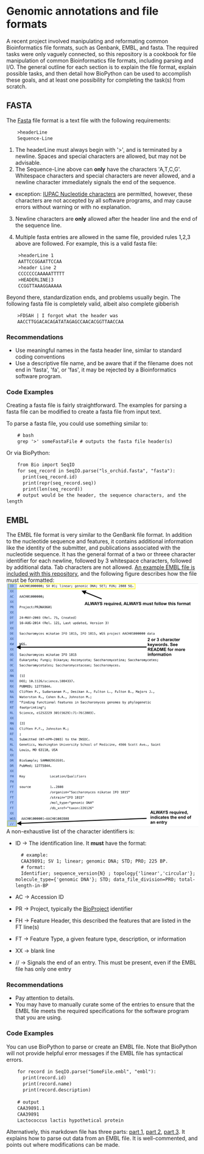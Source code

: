 # Genomic annotations and file formats
A recent project involved manipulating and reformating common Bioinformatics file formats, such as Genbank, EMBL, and fasta. The required tasks were only vaguely connected, so this repository is a cookbook for file manipulation of common Bioinformatics file formats, including parsing and I/O. The general outline for each section is to explain the file format, explain possible tasks, and then detail how BioPython can be used to accomplish these goals, and at least one possibility for completing the task(s) from scratch.

## FASTA
The [Fasta](https://zhanglab.ccmb.med.umich.edu/FASTA/) file format is a text file with the following requirements:

        >headerLine
        Sequence-Line
        
1) The headerLine must always begin with '>', and is terminated by a newline.  Spaces and special characters are allowed, but may not be advisable.
2) The Sequence-Line above can **only** have the characters 'A,T,C,G'. Whitespace characters and special characters are never allowed, and a newline character immediately signals the end of the sequence.
  * exception: [IUPAC Nucleotide characters](https://www.bioinformatics.org/sms/iupac.html) are permitted, however, these characters are not accepted by all software programs, and may cause errors without warning or with no explanation.
3) Newline characters are **only** allowed after the header line and the end of the sequence line.
4) Multiple fasta entries are allowed in the same file, provided rules 1,2,3 above are followed.  For example, this is a valid fasta file:

        >headerLine 1
        AATTCCGGAATTCCAA
        >header Line 2
        CCCCCCCAAAAATTTTT
        >HEADERLINE|3
        CCGGTTAAAGGAAAAA
        
Beyond there, standardization ends, and problems usually begin. The following fasta file is completely valid, albeit also complete gibberish

        >FDSAH | I forgot what the header was
        AACCTTGGACACAGATATAGAGCCAACACGGTTAACCAA

### Recommendations
* Use meaningful names in the fasta header line, similar to standard coding conventions
* Use a descriptive file name, and be aware that if the filename does not end in 'fasta', 'fa', or 'fas', it may be rejected by a Bioinformatics software program.

### Code Examples
Creating a fasta file is fairly straightforward. The examples for parsing a fasta file can be modified to create a fasta file from input text. 

To parse a fasta file, you could use something similar to:

        # bash
        grep '>' someFastaFile # outputs the fasta file header(s)

Or via BioPython:

        from Bio import SeqIO
        for seq_record in SeqIO.parse("ls_orchid.fasta", "fasta"):
          print(seq_record.id)
          print(repr(seq_record.seq))
          print(len(seq_record))
        # output would be the header, the sequence characters, and the length

## EMBL
The EMBL file format is very similar to the GenBank file format. In addition to the nucleotide sequence and features, it contains additional information like the identity of the submitter, and publications associated with the nucleotide sequence. It has the general format of a two or threee character identifier for each newline, followed by 3 whitespace characters, followed by additional data. Tab characters are not allowed. [An example EMBL file is included with this repository](https://github.com/disulfidebond/Genomic_annotations/blob/master/media/exampleEMBL.txt), and the following figure describes how the file must be formatted:
![](https://github.com/disulfidebond/Genomic_annotations/blob/master/media/EMBL_image1.png)
A non-exhaustive list of the character identifiers is:

* ID -> The identification line. It **must** have the format:

        # example:
        CAA39891; SV 1; linear; genomic DNA; STD; PRO; 225 BP.
        # format:
        Identifier; sequence_version{N} ; topology{'linear','circular'}; molecule_type={'genomic DNA'}; STD; data_file_division=PRO; total-length-in-BP
        
* AC -> Accession ID
* PR -> Project, typically the [BioProject](https://www.ncbi.nlm.nih.gov/bioproject) identifier
* FH -> Feature Header, this described the features that are listed in the FT line(s)
* FT -> Feature Type, a given feature type, description, or information
* XX -> blank line
* // -> Signals the end of an entry. This must be present, even if the EMBL file has only one entry

### Recommendations
* Pay attention to details. 
* You may have to manually curate some of the entries to ensure that the EMBL file meets the required specifications for the software program that you are using.

### Code Examples
You can use BioPython to parse or create an EMBL file. Note that BioPython will not provide helpful error messages if the EMBL file has syntactical errors.

        for record in SeqIO.parse("SomeFile.embl", "embl"):
          print(record.id)
          print(record.name)
          print(record.description)
        
        # output
        CAA39891.1
        CAA39891
        Lactococcus lactis hypothetical protein
        
Alternatively, this markdown file has three parts: [part 1](https://github.com/disulfidebond/Genomic_annotations/blob/master/media/parse_EMBL_file_pt1.md), [part 2](https://github.com/disulfidebond/Genomic_annotations/blob/master/media/parse_EMBL_file_pt2.md), [part 3](https://github.com/disulfidebond/Genomic_annotations/blob/master/media/parse_EMBL_file_pt3.md). It explains how to parse out data from an EMBL file. It is well-commented, and points out where modifications can be made.
